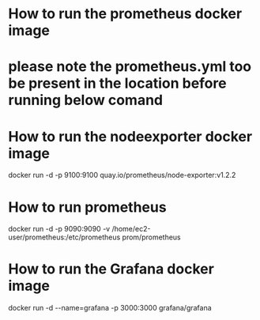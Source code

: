 # How to run the prometheus docker image
# please note the prometheus.yml too be present in the location before running below comand

# How to run the nodeexporter  docker image

docker run -d -p 9100:9100 quay.io/prometheus/node-exporter:v1.2.2

# How to run prometheus

docker run -d -p 9090:9090 -v /home/ec2-user/prometheus:/etc/prometheus prom/prometheus


# How to run the Grafana docker image

docker run -d --name=grafana -p 3000:3000 grafana/grafana


